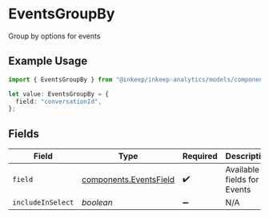 # EventsGroupBy

Group by options for events

## Example Usage

```typescript
import { EventsGroupBy } from "@inkeep/inkeep-analytics/models/components";

let value: EventsGroupBy = {
  field: "conversationId",
};
```

## Fields

| Field                                                            | Type                                                             | Required                                                         | Description                                                      |
| ---------------------------------------------------------------- | ---------------------------------------------------------------- | ---------------------------------------------------------------- | ---------------------------------------------------------------- |
| `field`                                                          | [components.EventsField](../../models/components/eventsfield.md) | :heavy_check_mark:                                               | Available fields for Events                                      |
| `includeInSelect`                                                | *boolean*                                                        | :heavy_minus_sign:                                               | N/A                                                              |